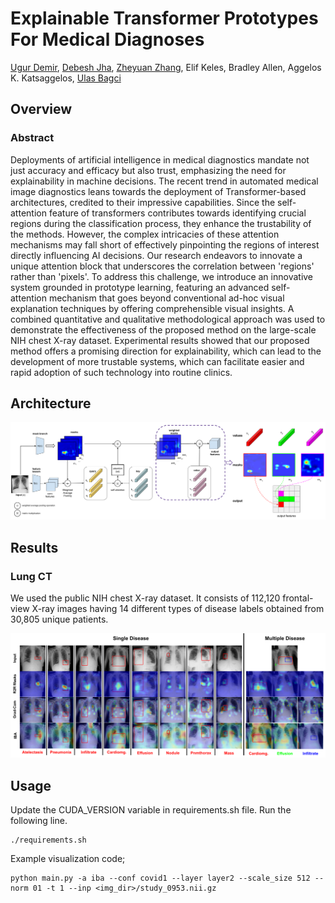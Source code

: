 # Explainable Transformer Prototypes For Medical Diagnoses

[Ugur Demir](https://scholar.google.com/citations?user=Lzxk0PMAAAAJ&hl=en),
[Debesh Jha](https://scholar.google.com/citations?user=mMTyE68AAAAJ&hl=en),
[Zheyuan Zhang](https://scholar.google.com/citations?user=lHtpCNcAAAAJ&hl=en),
Elif Keles, Bradley Allen, Aggelos K. Katsaggelos,
[Ulas Bagci](https://bagcilab.com/)

<!---[![arXiv](https://img.shields.io/badge/arXiv-1234.56789-b31b1b.svg)](https://arxiv.org/) -->

## Overview

### Abstract
Deployments of artificial intelligence in medical diagnostics mandate not just accuracy and efficacy but also trust, emphasizing the need for explainability in machine decisions. The recent trend in automated medical image diagnostics leans towards the deployment of Transformer-based architectures, credited to their impressive capabilities. Since the self-attention feature of transformers contributes towards identifying crucial regions during the classification process, they enhance the trustability of the methods. However, the complex intricacies of these attention mechanisms may fall short of effectively pinpointing the regions of interest directly influencing AI decisions. Our research endeavors to innovate a unique attention block that underscores the correlation between 'regions' rather than 'pixels'. To address this challenge, we introduce an innovative system grounded in prototype learning, featuring an advanced self-attention mechanism that goes beyond conventional ad-hoc visual explanation techniques by offering comprehensible visual insights. A combined quantitative and qualitative methodological approach was used to demonstrate the effectiveness of the proposed method on the large-scale NIH chest X-ray dataset. Experimental results showed that our proposed method offers a promising direction for explainability, which can lead to the development of more trustable systems, which can facilitate easier and rapid adoption of such technology into routine clinics.




## Architecture
<p align="center">
  <img src="figs/attention_output_feat_combined_v2.png", width="1000"/>
</p>

## Results

### Lung CT
We used the public NIH chest X-ray dataset. It consists of 112,120 frontal-view X-ray images having 14 different types of disease labels obtained from 30,805 unique patients.

<p align="center">
  <img src="figs/mask_comparison_all.png", width="1000"/>
</p>


## Usage
Update the CUDA_VERSION variable in requirements.sh file. Run the following line.
```
./requirements.sh
```

Example visualization code;
```
python main.py -a iba --conf covid1 --layer layer2 --scale_size 512 --norm 01 -t 1 --inp <img_dir>/study_0953.nii.gz
```



